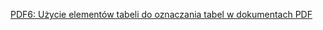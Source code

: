 [PDF6: Użycie elementów tabeli do oznaczania tabel w dokumentach PDF](https://www.w3.org/WAI/WCAG22/Techniques/pdf/PDF6)




